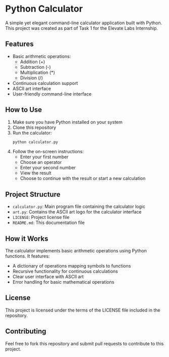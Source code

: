# Python Calculator

A simple yet elegant command-line calculator application built with Python. This project was created as part of Task 1 for the Elevate Labs Internship.

## Features

- Basic arithmetic operations:
  - Addition (+)
  - Subtraction (-)
  - Multiplication (*)
  - Division (/)
- Continuous calculation support
- ASCII art interface
- User-friendly command-line interface

## How to Use

1. Make sure you have Python installed on your system
2. Clone this repository
3. Run the calculator:
   ```bash
   python calculator.py
   ```
4. Follow the on-screen instructions:
   - Enter your first number
   - Choose an operator
   - Enter your second number
   - View the result
   - Choose to continue with the result or start a new calculation

## Project Structure

- `calculator.py`: Main program file containing the calculator logic
- `art.py`: Contains the ASCII art logo for the calculator interface
- `LICENSE`: Project license file
- `README.md`: This documentation file

## How it Works

The calculator implements basic arithmetic operations using Python functions. It features:
- A dictionary of operations mapping symbols to functions
- Recursive functionality for continuous calculations
- Clear user interface with ASCII art
- Error handling for basic mathematical operations

## License

This project is licensed under the terms of the LICENSE file included in the repository.

## Contributing

Feel free to fork this repository and submit pull requests to contribute to this project.

